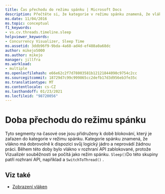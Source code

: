 ```yaml
---
title: Čas přechodu do režimu spánku | Microsoft Docs
description: Přečtěte si, že kategorie v režimu spánku znamená, že vlákno má dobrovolně k dispozici svůj logický jádro a neprovádí žádnou práci.
ms.date: 11/04/2016
ms.topic: conceptual
f1_keywords:
- vs.cv.threads.timeline.sleep
helpviewer_keywords:
- Concurrency Visualizer, Sleep Time
ms.assetid: 3ddb96f9-9bda-4a68-ad4d-ef488a0a68dc
author: mikejo5000
ms.author: mikejo
manager: jillfra
ms.workload:
- multiple
ms.openlocfilehash: e66e62c2f7d78003581b12121844090c9754c2cc
ms.sourcegitcommit: 18729d7c99c999865cc2defb17d3d956eb3fe35c
ms.translationtype: MT
ms.contentlocale: cs-CZ
ms.lasthandoff: 01/23/2021
ms.locfileid: "98720056"
---
```

# <a name="sleep-time"></a>Doba přechodu do režimu spánku
Tyto segmenty na časové ose jsou přidruženy k době blokování, který je zařazen do kategorie v režimu spánku. Kategorie spánku znamená, že vlákno má dobrovolně k dispozici svůj logický jádro a neprovádí žádnou práci. Během této doby bylo vlákno v rozhraní API zablokované, protože Vizualizér souběžnosti se počítá jako režim spánku. `Sleep()`Do této skupiny patří rozhraní API, například a `SwitchToThread()` .

## <a name="see-also"></a>Viz také
- [Zobrazení vláken](../profiling/threads-view-parallel-performance.md)